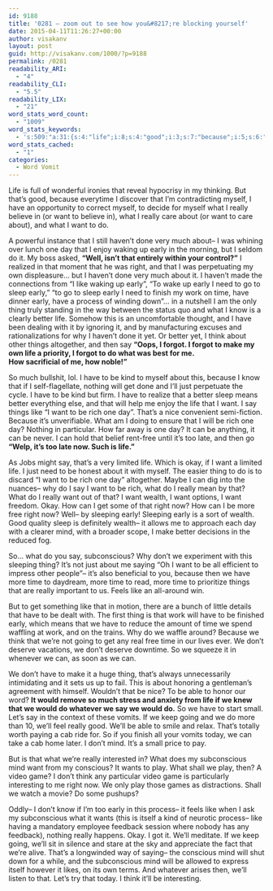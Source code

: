 ```yaml
---
id: 9188
title: '0281 – zoom out to see how you&#8217;re blocking yourself'
date: 2015-04-11T11:26:27+00:00
author: visakanv
layout: post
guid: http://visakanv.com/1000/?p=9188
permalink: /0281
readability_ARI:
  - "4"
readability_CLI:
  - "5.5"
readability_LIX:
  - "21"
word_stats_word_count:
  - "1009"
word_stats_keywords:
  - 's:509:"a:31:{s:4:"life";i:8;s:4:"good";i:3;s:7:"because";i:5;s:6:"really";i:8;s:4:"want";i:14;s:5:"early";i:10;s:5:"right";i:4;s:4:"like";i:6;s:4:"need";i:3;s:5:"sleep";i:4;s:4:"work";i:3;s:4:"time";i:6;s:7:"process";i:3;s:5:"thing";i:5;s:4:"know";i:3;s:6:"better";i:5;s:5:"think";i:4;s:6:"things";i:3;s:6:"forgot";i:3;s:4:"make";i:3;s:4:"kind";i:3;s:4:"just";i:3;s:4:"rich";i:4;s:4:"free";i:3;s:4:"okay";i:3;s:6:"wealth";i:3;s:8:"sleeping";i:3;s:4:"mind";i:5;s:12:"subconscious";i:4;s:5:"going";i:3;s:4:"play";i:3;}";'
word_stats_cached:
  - "1"
categories:
  - Word Vomit
---
```

Life is full of wonderful ironies that reveal hypocrisy in my thinking. But that&#8217;s good, because everytime I discover that I&#8217;m contradicting myself, I have an opportunity to correct myself, to decide for myself what I really believe in (or want to believe in), what I really care about (or want to care about), and what I want to do.

A powerful instance that I still haven&#8217;t done very much about– I was whining over lunch one day that I enjoy waking up early in the morning, but I seldom do it. My boss asked, **&#8220;Well, isn&#8217;t that entirely within your control?&#8221;** I realized in that moment that he was right, and that I was perpetuating my own displeasure&#8230; but I haven&#8217;t done very much about it. I haven&#8217;t made the connections from &#8220;I like waking up early&#8221;, &#8220;To wake up early I need to go to sleep early,&#8221; &#8220;to go to sleep early I need to finish my work on time, have dinner early, have a process of winding down&#8221;&#8230; in a nutshell I am the only thing truly standing in the way between the status quo and what I know is a clearly better life. Somehow this is an uncomfortable thought, and I have been dealing with it by ignoring it, and by manufacturing excuses and rationalizations for why I haven&#8217;t done it yet. Or better yet, I think about other things altogether, and then say **&#8220;Oops, I forgot. I forgot to make my own life a priority, I forgot to do what was best for me. How sacrificial of me, how noble!&#8221;**

So much bullshit, lol. I have to be kind to myself about this, because I know that if I self-flagellate, nothing will get done and I&#8217;ll just perpetuate the cycle. I have to be kind but firm. I have to realize that a better sleep means better everything else, and that will help me enjoy the life that I want. I say things like &#8220;I want to be rich one day&#8221;. That&#8217;s a nice convenient semi-fiction. Because it&#8217;s unverifiable. What am I doing to ensure that I will be rich one day? Nothing in particular. How far away is one day? It can be anything, it can be never. I can hold that belief rent-free until it&#8217;s too late, and then go **&#8220;Welp, it&#8217;s too late now. Such is life.&#8221;**

As Jobs might say, that&#8217;s a very limited life. Which is okay, if I want a limited life. I just need to be honest about it with myself. The easier thing to do is to discard &#8220;I want to be rich one day&#8221; altogether. Maybe I can dig into the nuances– why do I say I want to be rich, what do I really mean by that? What do I really want out of that? I want wealth, I want options, I want freedom. Okay. How can I get some of that right now? How can I be more free right now? Well– by sleeping early! Sleeping early is a sort of wealth. Good quality sleep is definitely wealth– it allows me to approach each day with a clearer mind, with a broader scope, I make better decisions in the reduced fog.

So&#8230; what do you say, subconscious? Why don&#8217;t we experiment with this sleeping thing? It&#8217;s not just about me saying &#8220;Oh I want to be all efficient to impress other people&#8221;– it&#8217;s also beneficial to you, because then we have more time to daydream, more time to read, more time to prioritize things that are really important to us. Feels like an all-around win.

But to get something like that in motion, there are a bunch of little details that have to be dealt with. The first thing is that work will have to be finished early, which means that we have to reduce the amount of time we spend waffling at work, and on the trains. Why do we waffle around? Because we think that we&#8217;re not going to get any real free time in our lives ever. We don&#8217;t deserve vacations, we don&#8217;t deserve downtime. So we squeeze it in whenever we can, as soon as we can.

We don&#8217;t have to make it a huge thing, that&#8217;s always unnecessarily intimidating and it sets us up to fail. This is about honoring a gentleman&#8217;s agreement with himself. Wouldn&#8217;t that be nice? To be able to honor our word? **It would remove so much stress and anxiety from life if we knew that we would do whatever we say we would do.** So we have to start small. Let&#8217;s say in the context of these vomits. If we keep going and we do more than 10, we&#8217;ll feel really good. We&#8217;ll be able to smile and relax. That&#8217;s totally worth paying a cab ride for. So if you finish all your vomits today, we can take a cab home later. I don&#8217;t mind. It&#8217;s a small price to pay.

But is that what we&#8217;re really interested in? What does my subconscious mind want from my conscious? It wants to play. What shall we play, then? A video game? I don&#8217;t think any particular video game is particularly interesting to me right now. We only play those games as distractions. Shall we watch a movie? Do some pushups?

Oddly– I don&#8217;t know if I&#8217;m too early in this process– it feels like when I ask my subconscious what it wants (this is itself a kind of neurotic process– like having a mandatory employee feedback session where nobody has any feedback), nothing really happens. Okay. I got it. We&#8217;ll meditate. If we keep going, we&#8217;ll sit in silence and stare at the sky and appreciate the fact that we&#8217;re alive. That&#8217;s a longwinded way of saying– the conscious mind will shut down for a while, and the subconscious mind will be allowed to express itself however it likes, on its own terms. And whatever arises then, we&#8217;ll listen to that. Let&#8217;s try that today. I think it&#8217;ll be interesting.
